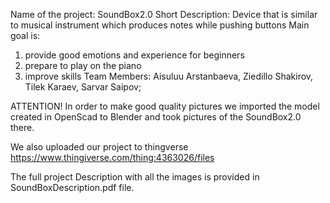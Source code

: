  Name of the project: SoundBox2.0
 Short Description: Device that is similar to musical instrument which produces notes while pushing buttons
 Main goal is: 
  1) provide good emotions and experience for beginners
  2) prepare to play on the piano
  3) improve skills
 Team Members:
    Aisuluu Arstanbaeva,
    Ziedillo Shakirov,
    Tilek Karaev,
    Sarvar Saipov;

ATTENTION! In order to make good quality pictures we imported the model created in OpenScad to Blender and took pictures of the SoundBox2.0 there.

We also uploaded our project to thingverse  https://www.thingiverse.com/thing:4363026/files

 The full project Description with all the images is provided in SoundBoxDescription.pdf file.
